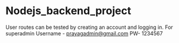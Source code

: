 # Nodejs_backend_project
User routes can be tested by creating an account and logging in.
For superadmin Username - prayagadmin@gmail.com PW- 1234567
